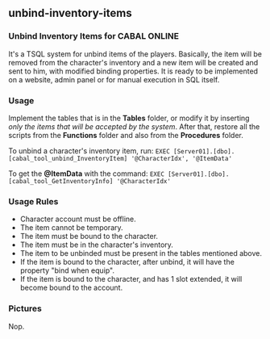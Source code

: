 ## unbind-inventory-items
### Unbind Inventory Items for CABAL ONLINE

It's a TSQL system for unbind items of the players. Basically, the item will be removed from the character's inventory and a new item will be created and sent to him, with modified binding properties. It is ready to be implemented on a website, admin panel or for manual execution in SQL itself.

### Usage

Implement the tables that is in the **Tables** folder, or modify it by inserting _only the items that will be accepted by the system_. After that, restore all the scripts from the **Functions** folder and also from the **Procedures** folder.

To unbind a character's inventory item, run: `EXEC [Server01].[dbo].[cabal_tool_unbind_InventoryItem] '@CharacterIdx', '@ItemData'`

To get the **@ItemData** with the command: `EXEC [Server01].[dbo].[cabal_tool_GetInventoryInfo] '@CharacterIdx'`

### Usage Rules

- Character account must be offline.
- The item cannot be temporary.
- The item must be bound to the character.
- The item must be in the character's inventory.
- The item to be unbinded must be present in the tables mentioned above.
- If the item is bound to the character, after unbind, it will have the property "bind when equip".
- If the item is bound to the character, and has 1 slot extended, it will become bound to the account.

### Pictures

Nop.
